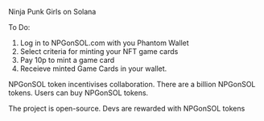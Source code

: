 Ninja Punk Girls on Solana 

To Do: 

1. Log in to NPGonSOL.com with you Phantom Wallet
2. Select criteria for minting your NFT game cards
3. Pay 10p to mint a game card
4. Receieve minted Game Cards in your wallet.

NPGonSOL token incentivises collaboration. 
There are a billion NPGonSOL tokens. 
Users can buy NPGonSOL tokens.

The project is open-source. 
Devs are rewarded with NPGonSOL tokens 
